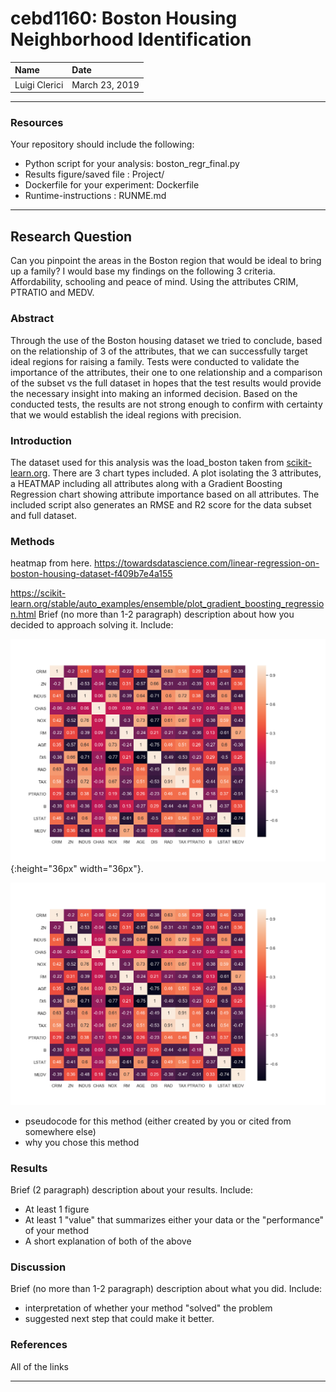 # cebd1160: Boston Housing Neighborhood Identification


| Name | Date |
|:-------|:---------------|
|Luigi Clerici | March 23, 2019|

-----

### Resources
Your repository should include the following:

- Python script for your analysis: boston_regr_final.py
- Results figure/saved file : Project/
- Dockerfile for your experiment: Dockerfile
- Runtime-instructions : RUNME.md

-----

## Research Question

Can you pinpoint the areas in the Boston region that would be ideal to bring up a family?  I would base my findings on the following 3 criteria.  Affordability, schooling and peace of mind. Using the attributes CRIM, PTRATIO and MEDV.

### Abstract

Through the use of the Boston housing dataset we tried to conclude, based on the relationship of 3 of the attributes, that we can successfully target ideal regions for raising a family.  Tests were conducted to validate the importance of the attributes, their one to one relationship and a comparison of the subset vs the full dataset in hopes that the test results would provide the necessary insight into making an informed decision.  Based on the conducted tests, the results are not strong enough to confirm with certainty that we would establish the ideal regions with precision.   

### Introduction

The dataset used for this analysis was the load_boston taken from [scikit-learn.org](https://scikit-learn.org/stable/datasets/index.html#boston-dataset).  There are 3 chart types included.  A plot isolating the 3 attributes, a HEATMAP including all attributes along with a Gradient Boosting Regression chart showing attribute importance based on all attributes.  The included script also generates an RMSE and R2 score for the data subset and full dataset.


### Methods

heatmap from here.
https://towardsdatascience.com/linear-regression-on-boston-housing-dataset-f409b7e4a155

https://scikit-learn.org/stable/auto_examples/ensemble/plot_gradient_boosting_regression.html
Brief (no more than 1-2 paragraph) description about how you decided to approach solving it. Include:


![smiley](Heatmap_2019314213316.png){:height="36px" width="36px"}.

<img src="Heatmap_2019314213316.png" width="548">

- pseudocode for this method (either created by you or cited from somewhere else)
- why you chose this method

### Results

Brief (2 paragraph) description about your results. Include:

- At least 1 figure
- At least 1 "value" that summarizes either your data or the "performance" of your method
- A short explanation of both of the above

### Discussion
Brief (no more than 1-2 paragraph) description about what you did. Include:

- interpretation of whether your method "solved" the problem
- suggested next step that could make it better.

### References
All of the links

-------
